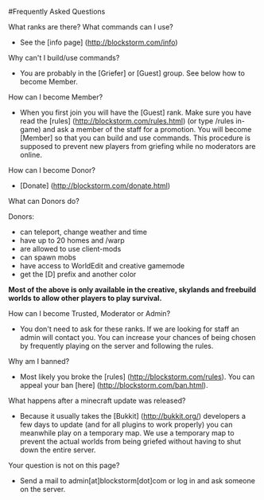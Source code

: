 #Frequently Asked Questions

What ranks are there? What commands can I use?

- See the [info page] (http://blockstorm.com/info)

Why can't I build/use commands?

- You are probably in the [Griefer] or [Guest] group. See below how to become Member.

How can I become Member?

- When you first join you will have the [Guest] rank. Make sure you have read the [rules] (http://blockstorm.com/rules.html) (or type /rules in-game) and ask a member of the staff for a promotion. You will become [Member] so that you can build and use commands. This procedure is supposed to prevent new players from griefing while no moderators are online.

How can I become Donor?

- [Donate] (http://blockstorm.com/donate.html)

What can Donors do?

Donors:

- can teleport, change weather and time
- have up to 20 homes and /warp
- are allowed to use client-mods
- can spawn mobs
- have access to WorldEdit and creative gamemode
- get the [D] prefix and another color

**Most of the above is only available in the creative, skylands and freebuild worlds to allow other players to play survival.**

How can I become Trusted, Moderator or Admin?

- You don't need to ask for these ranks. If we are looking for staff an admin will contact you. You can increase your chances of being chosen by frequently playing on the server and following the rules.

Why am I banned?

- Most likely you broke the [rules] (http://blockstorm.com/rules). You can appeal your ban [here] (http://blockstorm.com/ban.html).

What happens after a minecraft update was released?

- Because it usually takes the [Bukkit] (http://bukkit.org/) developers a few days to update (and for all plugins to work properly) you can meanwhile play on a temporary map. We use a temporary map to prevent the actual worlds from being griefed without having to shut down the entire server.

Your question is not on this page?

- Send a mail to admin[at]blockstorm[dot]com or log in and ask someone on the server.